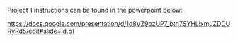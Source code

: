 Project 1 instructions can be found in the powerpoint below:

https://docs.google.com/presentation/d/1o8VZ9ozUP7_btn7SYHLlxmuZDDURyRd5/edit#slide=id.p1 
